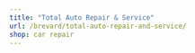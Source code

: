 ```yaml
---
title: "Total Auto Repair & Service"
url: /brevard/total-auto-repair-and-service/
shop: car repair
---
```

